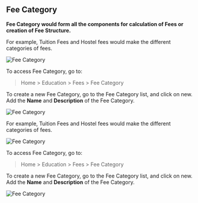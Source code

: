 ## Fee Category

**Fee Category would form all the components for calculation of Fees or creation of Fee Structure.**

For example, Tuition Fees and Hostel fees would make the different categories of fees.

![Fee Category](https://docs.erpnext.com/files/education-fee-category-1.png)

To access Fee Category, go to:

> Home > Education > Fees > Fee Category

To create a new Fee Category, go to the Fee Category list, and click on new. Add the **Name** and **Description** of the Fee Category.

![Fee Category](https://docs.erpnext.com/files/education-fee-category-2.gif)

For example, Tuition Fees and Hostel fees would make the different categories of fees.

![Fee Category](https://docs.erpnext.com/files/education-fee-category-1.png)

To access Fee Category, go to:

> Home > Education > Fees > Fee Category

To create a new Fee Category, go to the Fee Category list, and click on new. Add the **Name** and **Description** of the Fee Category.

![Fee Category](https://docs.erpnext.com/files/education-fee-category-2.gif)